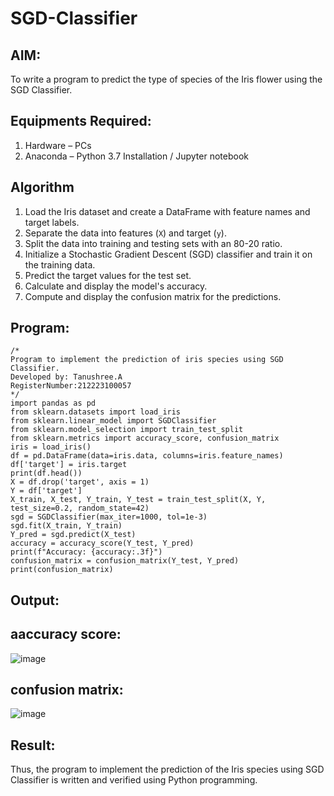 # SGD-Classifier
## AIM:
To write a program to predict the type of species of the Iris flower using the SGD Classifier.

## Equipments Required:
1. Hardware – PCs
2. Anaconda – Python 3.7 Installation / Jupyter notebook

## Algorithm

1. Load the Iris dataset and create a DataFrame with feature names and target labels.
2. Separate the data into features (`X`) and target (`y`).
3. Split the data into training and testing sets with an 80-20 ratio.
4. Initialize a Stochastic Gradient Descent (SGD) classifier and train it on the training data.
5. Predict the target values for the test set.
6. Calculate and display the model's accuracy.
7. Compute and display the confusion matrix for the predictions.

## Program:
```
/*
Program to implement the prediction of iris species using SGD Classifier.
Developed by: Tanushree.A
RegisterNumber:212223100057  
*/
import pandas as pd
from sklearn.datasets import load_iris
from sklearn.linear_model import SGDClassifier
from sklearn.model_selection import train_test_split
from sklearn.metrics import accuracy_score, confusion_matrix
iris = load_iris()
df = pd.DataFrame(data=iris.data, columns=iris.feature_names)
df['target'] = iris.target
print(df.head())
X = df.drop('target', axis = 1)
Y = df['target']
X_train, X_test, Y_train, Y_test = train_test_split(X, Y, test_size=0.2, random_state=42)
sgd = SGDClassifier(max_iter=1000, tol=1e-3)
sgd.fit(X_train, Y_train)
Y_pred = sgd.predict(X_test)
accuracy = accuracy_score(Y_test, Y_pred)
print(f"Accuracy: {accuracy:.3f}")
confusion_matrix = confusion_matrix(Y_test, Y_pred)
print(confusion_matrix)
```

## Output:

## aaccuracy score:
![image](https://github.com/user-attachments/assets/1bf37881-b4f9-4502-ba91-61355469e6bc)

## confusion matrix:
![image](https://github.com/user-attachments/assets/5760f154-73b2-4f92-8883-4437087e1177)


## Result:
Thus, the program to implement the prediction of the Iris species using SGD Classifier is written and verified using Python programming.
